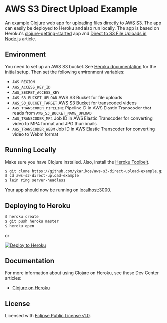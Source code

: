 
# AWS S3 Direct Upload Example

An example Clojure web app for uploading files directly to [AWS S3](https://aws.amazon.com/s3/). The app can easily be deployed to Heroku and also run locally. The app is based on Heroku's [clojure-getting-started](https://github.com/heroku/clojure-getting-started) app and [Direct to S3 File Uploads in Node.js](https://devcenter.heroku.com/articles/s3-upload-node) article.

## Environment

You need to set up an AWS S3 bucket. See [Heroku documentation](https://devcenter.heroku.com/articles/s3-upload-node#initial-setup) for the initial setup. Then set the following environment variables:

* `AWS_REGION`
* `AWS_ACCESS_KEY_ID`
* `AWS_SECRET_ACCESS_KEY`
* `AWS_S3_BUCKET_UPLOAD`
  AWS S3 Bucket for file uploads
* `AWS_S3_BUCKET_TARGET`
  AWS S3 Bucket for transcoded videos
* `AWS_TRANSCODER_PIPELINE`
  Pipeline ID in AWS Elastic Transcoder that reads from `AWS_S3_BUCKET_NAME_UPLOAD`
* `AWS_TRANSCODER_MP4`
  Job ID in AWS Elastic Transcoder for converting video to MP4 format and JPG thumbnails
* `AWS_TRANSCODER_WEBM`
  Job ID in AWS Elastic Transcoder for converting video to Webm format

## Running Locally

Make sure you have Clojure installed.  Also, install the [Heroku Toolbelt](https://toolbelt.heroku.com/).

```sh
$ git clone https://github.com/ykarikos/aws-s3-direct-upload-example.git
$ cd aws-s3-direct-upload-example
$ lein ring server-headless
```

Your app should now be running on [localhost:3000](http://localhost:3000/).

## Deploying to Heroku

```sh
$ heroku create
$ git push heroku master
$ heroku open
```

or

[![Deploy to Heroku](https://www.herokucdn.com/deploy/button.png)](https://heroku.com/deploy)

## Documentation

For more information about using Clojure on Heroku, see these Dev Center articles:

- [Clojure on Heroku](https://devcenter.heroku.com/categories/clojure)

## License

Licensed with [Eclipse Public License v1.0](http://www.eclipse.org/legal/epl-v10.html).
